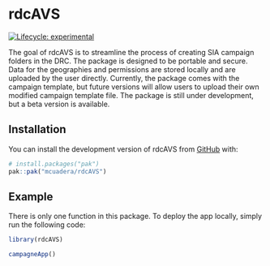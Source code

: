 rdcAVS
================

<!-- README.md is generated from README.Rmd. Please edit that file -->
<!-- badges: start -->

[![Lifecycle:
experimental](https://img.shields.io/badge/lifecycle-experimental-orange.svg)](https://lifecycle.r-lib.org/articles/stages.html#experimental)
<!-- badges: end -->

The goal of rdcAVS is to streamline the process of creating SIA campaign
folders in the DRC. The package is designed to be portable and secure.
Data for the geographies and permissions are stored locally and are
uploaded by the user directly. Currently, the package comes with the
campaign template, but future versions will allow users to upload their
own modified campaign template file. The package is still under
development, but a beta version is available.

## Installation

You can install the development version of rdcAVS from
[GitHub](https://github.com/) with:

``` r
# install.packages("pak")
pak::pak("mcuadera/rdcAVS")
```

## Example

There is only one function in this package. To deploy the app locally,
simply run the following code:

``` r
library(rdcAVS)

campagneApp()
```
